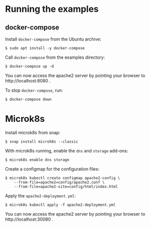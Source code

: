 # Running the examples

## docker-compose

Install `docker-compose` from the Ubuntu archive:

```
$ sudo apt install -y docker-compose
```

Call `docker-compose` from the examples directory:

```
$ docker-compose up -d
```

You can now access the apache2 server by pointing your browser to
http://localhost:8080 .

To stop `docker-compose`, run:

```
$ docker-compose down
```

# Microk8s

Install microk8s from snap:

```
$ snap install microk8s --classic
```

With microk8s running, enable the `dns` and `storage` add-ons:

```
$ microk8s enable dns storage
```

Create a configmap for the configuration files:

```
$ microk8s kubectl create configmap apache2-config \
	--from-file=apache2=config/apache2.conf \
	--from-file=apache2-site=config/html/index.html
```

Apply the `apache2-deployment.yml`:

```
$ microk8s kubectl apply -f apache2-deployment.yml
```

You can now access the apache2 server by pointing your browser to
http://localhost:30080 .

